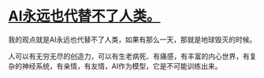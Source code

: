 # [AI永远也代替不了人类。](https://github.com/jaaleng/jaaleng.github.io/issues/165)

我的观点就是AI永远也代替不了人类，如果有那么一天，那就是地球毁灭的时候。

人可以有无穷无尽的创造力，可以有生老病死、有痛感，有丰富的内心世界，有复杂的神经系统，有亲情，有友情，AI作为模型，它是不可能训练出来。


​
​